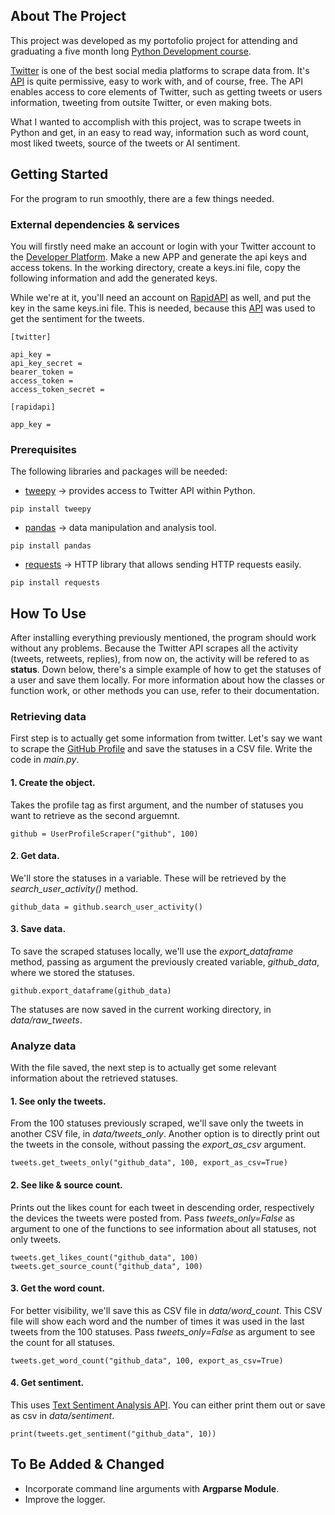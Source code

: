 ## About The Project
This project was developed as my portofolio project for attending and graduating a five month long [Python Development course](https://www.itschool.ro/).

[Twitter](https://en.wikipedia.org/wiki/Twitter,_Inc.) is one of the best social media platforms to scrape data from. It's [API](https://developer.twitter.com/en) is quite permissive, easy to work with, and of course, free. The API enables access to core elements of Twitter, such as getting tweets or users information, tweeting from outsite Twitter, or even making bots.

What I wanted to accomplish with this project, was to scrape tweets in Python and get, in an easy to read way, information such as word count, most liked tweets, source of the tweets or AI sentiment.

## Getting Started
For the program to run smoothly, there are a few things needed.

### External dependencies & services
You will firstly need make an account or login with your Twitter account to the [Developer Platform](https://developer.twitter.com/en). Make a new APP and generate the api keys and access tokens. In the working directory, create a keys.ini file, copy the following information and add the generated keys.

While we're at it, you'll need an account on [RapidAPI](https://rapidapi.com/hub) as well, and put the key in the same keys.ini file. This is needed, because this [API](https://rapidapi.com/fyhao/api/text-sentiment-analysis-method/) was used to get the sentiment for the tweets.

```
[twitter]

api_key = 
api_key_secret = 
bearer_token = 
access_token = 
access_token_secret = 

[rapidapi]

app_key =
```

### Prerequisites
The following libraries and packages will be needed:
  * [tweepy](https://www.tweepy.org/) -> provides access to Twitter API within Python.
  
  `pip install tweepy`
  
  * [pandas](https://pandas.pydata.org/) -> data manipulation and analysis tool.
  
  `pip install pandas`
   
   * [requests](https://requests.readthedocs.io/en/latest/#) -> HTTP library that allows sending HTTP requests easily.

  `pip install requests`
  
## How To Use
After installing everything previously mentioned, the program should work without any problems. Because the Twitter API scrapes all the activity (tweets, retweets, replies), from now on, the activity will be refered to as __status__. Down below, there's a simple example of how to get the statuses of a user and save them locally. For more information about how the classes or function work, or other methods you can use, refer to their documentation.

### Retrieving data
First step is to actually get some information from twitter. Let's say we want to scrape the [GitHub Profile](https://twitter.com/github) and save the statuses in a CSV file. Write the code in *main.py*.

#### 1. Create the object. 
Takes the profile tag as first argument, and the number of statuses you want to retrieve as the second arguemnt.

`github = UserProfileScraper("github", 100)`

#### 2. Get data.
We'll store the statuses in a variable. These will be retrieved by the *search_user_activity()* method.

`github_data = github.search_user_activity()`

#### 3. Save data.
To save the scraped statuses locally, we'll use the *export_dataframe* method, passing as argument the previously created variable, *github_data*, where we stored the statuses.

`github.export_dataframe(github_data)`

The statuses are now saved in the current working directory, in *data/raw_tweets*.

### Analyze data
With the file saved, the next step is to actually get some relevant information about the retrieved statuses.

#### 1. See only the tweets.
From the 100 statuses previously scraped, we'll save only the tweets in another CSV file, in *data/tweets_only*. Another option is to directly print out the tweets in the console, without passing the *export_as_csv* argument.

`tweets.get_tweets_only("github_data", 100, export_as_csv=True)`

#### 2. See like & source count.
Prints out the likes count for each tweet in descending order, respectively the devices the tweets were posted from. Pass *tweets_only=False* as argument to one of the functions to see information about all statuses, not only tweets.

`tweets.get_likes_count("github_data", 100)`
`tweets.get_source_count("github_data", 100)`

#### 3. Get the word count.
For better visibility, we'll save this as CSV file in *data/word_count*. This CSV file will show each word and the number of times it was used in the last tweets from the 100 statuses. Pass *tweets_only=False* as argument to see the count for all statuses.

`tweets.get_word_count("github_data", 100, export_as_csv=True)`

#### 4. Get sentiment.
This uses [Text Sentiment Analysis API](https://rapidapi.com/fyhao/api/text-sentiment-analysis-method). You can either print them out or save as csv in *data/sentiment*.

`print(tweets.get_sentiment("github_data", 10))`

## To Be Added & Changed
 * Incorporate command line arguments with __Argparse Module__.
 * Improve the logger.

